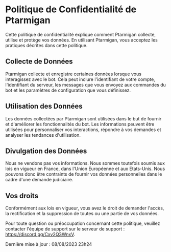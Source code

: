 # Politique de Confidentialité de Ptarmigan

Cette politique de confidentialité explique comment Ptarmigan collecte, utilise et protège vos données. En utilisant Ptarmigan, vous acceptez les pratiques décrites dans cette politique.

## Collecte de Données
Ptarmigan collecte et enregistre certaines données lorsque vous interagissez avec le bot. Cela peut inclure l'identifiant de votre compte, l'identifiant du serveur, les messages que vous envoyez aux commandes du bot et les paramètres de configuration que vous définissez.

## Utilisation des Données
Les données collectées par Ptarmigan sont utilisées dans le but de fournir et d'améliorer les fonctionnalités du bot. Les informations peuvent être utilisées pour personnaliser vos interactions, répondre à vos demandes et analyser les tendances d'utilisation.

## Divulgation des Données
Nous ne vendons pas vos informations. Nous sommes toutefois soumis aux lois en vigueur en France, dans l'Union Européenne et aux Etats-Unis. Nous pouvons donc être contraints de fournir vos données personnelles dans le cadre d'une demande judiciaire.

## Vos droits
Conformément aux lois en vigueur, vous avez le droit de demander l'accès, la rectification et la suppression de toutes ou une partie de vos données.

Pour toute question ou préoccupation concernant cette politique, veuillez contacter l'équipe de support sur le serveur de support : https://discord.gg/Cxv2Q3WnxV.

Dernière mise à jour : 08/08/2023 23h24
